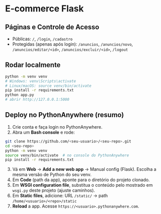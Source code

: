# E-commerce Flask 

## Páginas e Controle de Acesso
- Públicas: `/`, `/login`, `/cadastro`
- Protegidas (apenas após login): `/anuncios`, `/anuncios/novo`, `/anuncios/editar/<id>`, `/anuncios/excluir/<id>`, `/logout`

## Rodar localmente
```bash
python -m venv venv
# Windows: venv\Scripts\activate
# Linux/macOS: source venv/bin/activate
pip install -r requirements.txt
python app.py
# abrir http://127.0.0.1:5000
```

## Deploy no PythonAnywhere (resumo)
1. Crie conta e faça login no PythonAnywhere.
2. Abra um **Bash console** e rode:
```bash
git clone https://github.com/<seu-usuario>/<seu-repo>.git
cd <seu-repo>
python -m venv venv
source venv/bin/activate  # no console do PythonAnywhere
pip install -r requirements.txt
```
3. Vá em **Web** → **Add a new web app** → Manual config (Flask). Escolha a mesma versão de Python do seu venv.
4. Em **Code** (path da app), aponte para o diretório do projeto clonado.
5. Em **WSGI configuration file**, substitua o conteúdo pelo mostrado em `wsgi.py` deste projeto (ajuste caminhos).
6. Em **Static files**, adicione: URL `/static/` → path `/home/<usuario>/<repo>/static`
7. **Reload** a app. Acesse `https://<usuario>.pythonanywhere.com`.
